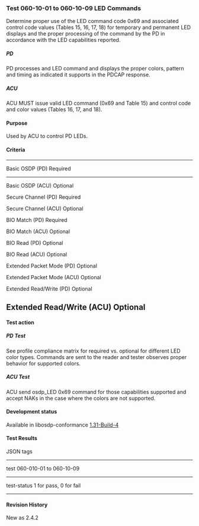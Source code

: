### Test 060-10-01 to 060-10-09 LED Commands

Determine proper use of the LED command code 0x69 and associated control
code values (Tables 15, 16, 17, 18) for temporary and permanent LED
displays and the proper processing of the command by the PD in
accordance with the LED capabilities reported.

##### PD

PD processes and LED command and displays the proper colors, pattern and
timing as indicated it supports in the PDCAP response.

##### ACU

ACU MUST issue valid LED command (0x69 and Table 15) and control code
and color values (Tables 16, 17, and 18).

#### Purpose

Used by ACU to control PD LEDs.

#### Criteria

  -----------------------------------------------------------------------
  Basic OSDP (PD)                     Required
  ----------------------------------- -----------------------------------
  Basic OSDP (ACU)                    Optional

  Secure Channel (PD)                 Required

  Secure Channel (ACU)                Optional

  BIO Match (PD)                      Required

  BIO Match (ACU)                     Optional

  BIO Read (PD)                       Optional

  BIO Read (ACU)                      Optional

  Extended Packet Mode (PD)           Optional

  Extended Packet Mode (ACU)          Optional

  Extended Read/Write (PD)            Optional

  Extended Read/Write (ACU)           Optional
  -----------------------------------------------------------------------

#### Test action

##### PD Test

See profile compliance matrix for required vs. optional for different
LED color types. Commands are sent to the reader and tester observes
proper behavior for supported colors.

##### ACU Test

ACU send osdp_LED 0x69 command for those capabilities supported and
accept NAKs in the case where the colors are not supported.

#### Development status

Available in libosdp-conformance
[1.31-Build-4](https://github.com/Security-Industry-Association/libosdp-conformance/releases/tag/1.31-4)

#### Test Results

JSON tags

  -----------------------------------------------------------------------
  test                                060-010-01 to 060-10-09
  ----------------------------------- -----------------------------------
  test-status                         1 for pass, 0 for fail

  -----------------------------------------------------------------------

#### Revision History

New as 2.4.2
